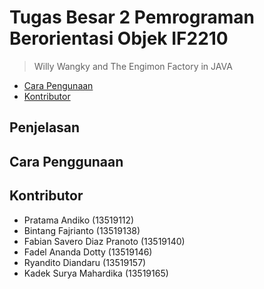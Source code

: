 # Tugas Besar 2 Pemrograman Berorientasi Objek IF2210
> Willy Wangky and The Engimon Factory in JAVA

* [Cara Pengunaan](#cara_penggunaan)
* [Kontributor](#kontributor)

## Penjelasan

## Cara Penggunaan

## Kontributor
* Pratama Andiko (13519112)
* Bintang Fajrianto (13519138)
* Fabian Savero Diaz Pranoto (13519140)
* Fadel Ananda Dotty (13519146)
* Ryandito Diandaru (13519157)
* Kadek Surya Mahardika (13519165)